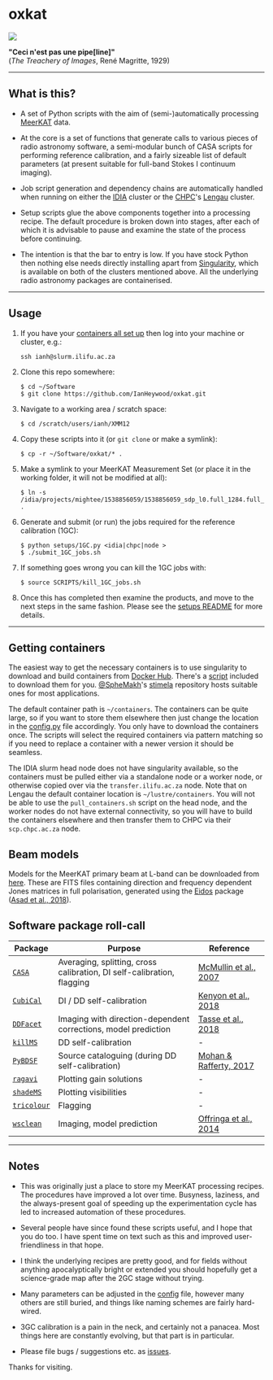 # oxkat

![](https://imgur.com/MNCIj5m.jpg)

<b>"Ceci n'est pas une pipe[line]"</b><br> 
(_The Treachery of Images_, René Magritte, 1929)

---

## What is this?

* A set of Python scripts with the aim of (semi-)automatically processing [MeerKAT](https://www.sarao.ac.za/science-engineering/meerkat/) data. 


* At the core is a set of  functions that generate calls to various pieces of radio astronomy software, a semi-modular bunch of CASA scripts for performing reference calibration, and a fairly sizeable list of default parameters (at present suitable for full-band Stokes I continuum imaging).


* Job script generation and dependency chains are automatically handled when running on either the [IDIA](https://www.idia.ac.za/) cluster or the [CHPC](https://www.chpc.ac.za/)'s [Lengau](https://www.chpc.ac.za/index.php/resources/lengau-cluster) cluster.


* Setup scripts glue the above components together into a processing recipe. The default procedure is broken down into stages, after each of which it is advisable to pause and examine the state of the process before continuing.  


* The intention is that the bar to entry is low. If you have stock Python then nothing else needs directly installing apart from [Singularity](https://singularity.lbl.gov/), which is available on both of the clusters mentioned above. All the underlying radio astronomy packages are containerised.



---

## Usage

1. If you have your [containers all set up](README.md#getting-containers) then log into your machine or cluster, e.g.:

   ```ssh ianh@slurm.ilifu.ac.za```

2. Clone this repo somewhere:

   ```
   $ cd ~/Software
   $ git clone https://github.com/IanHeywood/oxkat.git
   ```

3. Navigate to a working area / scratch space:

   ```
   $ cd /scratch/users/ianh/XMM12
   ```

4. Copy these scripts into it (or `git clone` or make a symlink):

   ```
   $ cp -r ~/Software/oxkat/* .
   ```

5. Make a symlink to your MeerKAT Measurement Set (or place it in the working folder, it will not be modified at all):

   ```
   $ ln -s /idia/projects/mightee/1538856059/1538856059_sdp_l0.full_1284.full_pol.ms .
   ```

6. Generate and submit (or run) the jobs required for the reference calibration (1GC):

   ```
   $ python setups/1GC.py <idia|chpc|node >
   $ ./submit_1GC_jobs.sh
   ```

7. If something goes wrong you can kill the 1GC jobs with:

   ```
   $ source SCRIPTS/kill_1GC_jobs.sh
   ```

8. Once this has completed then examine the products, and move to the next steps in the same fashion. Please see the [setups README](setups/README.md) for more details.

---

## Getting containers

The easiest way to get the necessary containers is to use singularity to download and build containers from [Docker Hub](https://hub.docker.com/). There's a [script](https://github.com/IanHeywood/oxkat/blob/master/tools/pull_containers.sh) included to download them for you. [@SpheMakh](https://github.com/sphemakh)'s [stimela](https://hub.docker.com/u/stimela) repository hosts suitable ones for most applications. 

The default container path is `~/containers`. The containers can be quite large, so if you want to store them elsewhere then just change the location in the [config.py](oxkat/config.py) file accordingly. You only have to download the containers once. The scripts will select the required containers via pattern matching so if you need to replace a container with a newer version it should be seamless.

The IDIA slurm head node does not have singularity available, so the containers must be pulled either via a standalone node or a worker node, or otherwise copied over via the `transfer.ilifu.ac.za` node. Note that on Lengau the default container location is `~/lustre/containers`. You will not be able to use the `pull_containers.sh` script on the head node, and the worker nodes do not have external connectivity, so you will have to build the containers elsewhere and then transfer them to CHPC via their `scp.chpc.ac.za` node.

## Beam models

Models for the MeerKAT primary beam at L-band can be downloaded from [here](https://entangled.physics.ox.ac.uk/index.php/s/MkchfHfbI4GUhOg). These are FITS files containing direction and frequency dependent Jones matrices in full polarisation, generated using the [Eidos](https://github.com/ratt-ru/eidos) package ([Asad et al., 2018](https://ui.adsabs.harvard.edu/abs/2019arXiv190407155A/abstract)).

## Software package roll-call

| Package| Purpose | Reference |
| --- | --- | --- | 
| [`CASA`](https://casa.nrao.edu/) | Averaging, splitting, cross calibration, DI self-calibration, flagging | [McMullin et al., 2007](https://ui.adsabs.harvard.edu/abs/2007ASPC..376..127M/abstract)|
| [`CubiCal`](https://github.com/ratt-ru/CubiCal) | DI / DD self-calibration | [Kenyon et al., 2018](https://ui.adsabs.harvard.edu/abs/2018MNRAS.478.2399K/abstract)|
| [`DDFacet`](https://github.com/saopicc/DDFacet) | Imaging with direction-dependent corrections, model prediction | [Tasse et al., 2018](https://ui.adsabs.harvard.edu/abs/2018A%26A...611A..87T/abstract) | 
| [`killMS`](https://github.com/saopicc/killMS) | DD self-calibration| - |
| [`PyBDSF`](https://www.astron.nl/citt/pybdsf/) | Source cataloguing (during DD self-calibration) | [Mohan & Rafferty, 2017](https://ui.adsabs.harvard.edu/abs/2015ascl.soft02007M/abstract) |
| [`ragavi`](https://github.com/ratt-ru/ragavi/) |  Plotting gain solutions| - |
| [`shadeMS`](https://github.com/ratt-ru/shadeMS/) | Plotting visibilities| - |
| [`tricolour`](https://github.com/ska-sa/tricolour) | Flagging | - |
| [`wsclean`](https://sourceforge.net/p/wsclean/wiki/Home/) | Imaging, model prediction | [Offringa et al., 2014](https://ui.adsabs.harvard.edu/abs/2014MNRAS.444..606O/abstract)|

---

## Notes

* This was originally just a place to store my MeerKAT processing recipes. The procedures have improved a lot over time. Busyness, laziness, and the always-present goal of speeding up the experimentation cycle has led to increased automation of these procedures.


* Several people have since found these scripts useful, and I hope that you do too. I have spent time on text such as this and improved user-friendliness in that hope.


* I think the underlying recipes are pretty good, and for fields without anything apocalyptically bright or extended you should hopefully get a science-grade map after the 2GC stage without trying.


* Many parameters can be adjusted in the [config](oxkat/config.py) file, however many others are still buried, and things like naming schemes are fairly hard-wired. 


* 3GC calibration is a pain in the neck, and certainly not a panacea. Most things here are constantly evolving, but that part is in particular.


* Please file bugs / suggestions etc. as [issues](https://github.com/IanHeywood/oxkat/issues).


Thanks for visiting.


